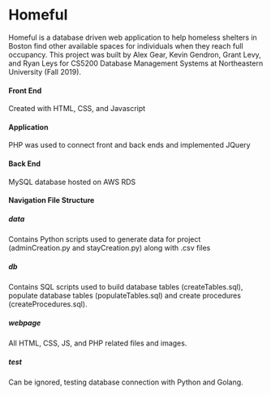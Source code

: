 # Homeful
Homeful is a database driven web application to help homeless shelters in Boston find other available spaces for individuals when they reach full occupancy. This project was built by Alex Gear, Kevin Gendron, Grant Levy, and Ryan Leys for CS5200 Database Management Systems at Northeastern University (Fall 2019).

#### Front End
Created with HTML, CSS, and Javascript

#### Application
PHP was used to connect front and back ends and implemented JQuery

#### Back End
MySQL database hosted on AWS RDS




#### Navigation File Structure

##### data
Contains Python scripts used to generate data for project (adminCreation.py and stayCreation.py) along with .csv files

##### db
Contains SQL scripts used to build database tables (createTables.sql), populate database tables (populateTables.sql) and create procedures (createProcedures.sql).

##### webpage
All HTML, CSS, JS, and PHP related files and images.

##### test
Can be ignored, testing database connection with Python and Golang.
